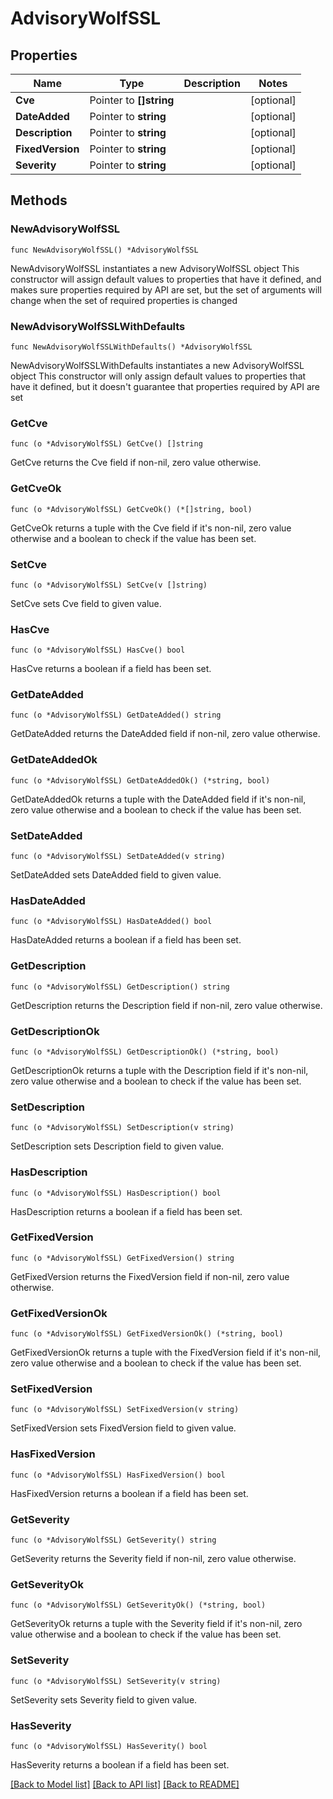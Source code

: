 # AdvisoryWolfSSL

## Properties

Name | Type | Description | Notes
------------ | ------------- | ------------- | -------------
**Cve** | Pointer to **[]string** |  | [optional] 
**DateAdded** | Pointer to **string** |  | [optional] 
**Description** | Pointer to **string** |  | [optional] 
**FixedVersion** | Pointer to **string** |  | [optional] 
**Severity** | Pointer to **string** |  | [optional] 

## Methods

### NewAdvisoryWolfSSL

`func NewAdvisoryWolfSSL() *AdvisoryWolfSSL`

NewAdvisoryWolfSSL instantiates a new AdvisoryWolfSSL object
This constructor will assign default values to properties that have it defined,
and makes sure properties required by API are set, but the set of arguments
will change when the set of required properties is changed

### NewAdvisoryWolfSSLWithDefaults

`func NewAdvisoryWolfSSLWithDefaults() *AdvisoryWolfSSL`

NewAdvisoryWolfSSLWithDefaults instantiates a new AdvisoryWolfSSL object
This constructor will only assign default values to properties that have it defined,
but it doesn't guarantee that properties required by API are set

### GetCve

`func (o *AdvisoryWolfSSL) GetCve() []string`

GetCve returns the Cve field if non-nil, zero value otherwise.

### GetCveOk

`func (o *AdvisoryWolfSSL) GetCveOk() (*[]string, bool)`

GetCveOk returns a tuple with the Cve field if it's non-nil, zero value otherwise
and a boolean to check if the value has been set.

### SetCve

`func (o *AdvisoryWolfSSL) SetCve(v []string)`

SetCve sets Cve field to given value.

### HasCve

`func (o *AdvisoryWolfSSL) HasCve() bool`

HasCve returns a boolean if a field has been set.

### GetDateAdded

`func (o *AdvisoryWolfSSL) GetDateAdded() string`

GetDateAdded returns the DateAdded field if non-nil, zero value otherwise.

### GetDateAddedOk

`func (o *AdvisoryWolfSSL) GetDateAddedOk() (*string, bool)`

GetDateAddedOk returns a tuple with the DateAdded field if it's non-nil, zero value otherwise
and a boolean to check if the value has been set.

### SetDateAdded

`func (o *AdvisoryWolfSSL) SetDateAdded(v string)`

SetDateAdded sets DateAdded field to given value.

### HasDateAdded

`func (o *AdvisoryWolfSSL) HasDateAdded() bool`

HasDateAdded returns a boolean if a field has been set.

### GetDescription

`func (o *AdvisoryWolfSSL) GetDescription() string`

GetDescription returns the Description field if non-nil, zero value otherwise.

### GetDescriptionOk

`func (o *AdvisoryWolfSSL) GetDescriptionOk() (*string, bool)`

GetDescriptionOk returns a tuple with the Description field if it's non-nil, zero value otherwise
and a boolean to check if the value has been set.

### SetDescription

`func (o *AdvisoryWolfSSL) SetDescription(v string)`

SetDescription sets Description field to given value.

### HasDescription

`func (o *AdvisoryWolfSSL) HasDescription() bool`

HasDescription returns a boolean if a field has been set.

### GetFixedVersion

`func (o *AdvisoryWolfSSL) GetFixedVersion() string`

GetFixedVersion returns the FixedVersion field if non-nil, zero value otherwise.

### GetFixedVersionOk

`func (o *AdvisoryWolfSSL) GetFixedVersionOk() (*string, bool)`

GetFixedVersionOk returns a tuple with the FixedVersion field if it's non-nil, zero value otherwise
and a boolean to check if the value has been set.

### SetFixedVersion

`func (o *AdvisoryWolfSSL) SetFixedVersion(v string)`

SetFixedVersion sets FixedVersion field to given value.

### HasFixedVersion

`func (o *AdvisoryWolfSSL) HasFixedVersion() bool`

HasFixedVersion returns a boolean if a field has been set.

### GetSeverity

`func (o *AdvisoryWolfSSL) GetSeverity() string`

GetSeverity returns the Severity field if non-nil, zero value otherwise.

### GetSeverityOk

`func (o *AdvisoryWolfSSL) GetSeverityOk() (*string, bool)`

GetSeverityOk returns a tuple with the Severity field if it's non-nil, zero value otherwise
and a boolean to check if the value has been set.

### SetSeverity

`func (o *AdvisoryWolfSSL) SetSeverity(v string)`

SetSeverity sets Severity field to given value.

### HasSeverity

`func (o *AdvisoryWolfSSL) HasSeverity() bool`

HasSeverity returns a boolean if a field has been set.


[[Back to Model list]](../README.md#documentation-for-models) [[Back to API list]](../README.md#documentation-for-api-endpoints) [[Back to README]](../README.md)


